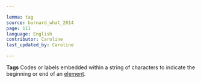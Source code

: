 ```yaml
---

lemma: tag
source: burnard_what_2014
page: 111
language: English
contributor: Caroline
last_updated_by: Caroline

---
```


**Tags**
Codes or labels embedded within a string of characters to indicate the beginning or end of an [element](element.html).

